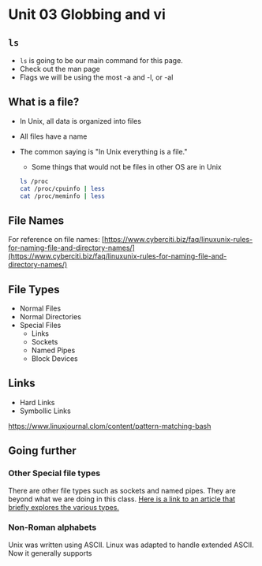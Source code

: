 # Unit 03  Globbing and vi

## ```ls```

* ```ls``` is going to be our main command for this page.
* Check out the man page
* Flags we will be using the most -a and -l, or -al
## What is a file?

* In Unix, all data is organized into files
* All files have a name
* The common saying is "In Unix everything is a file."
  * Some things that would not be files in other OS are in Unix
  
  ```bash
  ls /proc
  cat /proc/cpuinfo | less
  cat /proc/meminfo | less
  ```

## File Names

For reference on file names: [https://www.cyberciti.biz/faq/linuxunix-rules-for-naming-file-and-directory-names/](https://www.cyberciti.biz/faq/linuxunix-rules-for-naming-file-and-directory-names/)

## File Types

* Normal Files
* Normal Directories
* Special Files
  * Links
  * Sockets
  * Named Pipes
  * Block Devices

## Links

* Hard Links
* Symbollic Links

https://www.linuxjournal.clom/content/pattern-matching-bash


## Going further

### Other Special file types

There are other file types such as sockets and named pipes.  They are beyond what we are doing in this class.  [Here is a link to an article that briefly explores the various types.](https://www.tecmint.com/explanation-of-everything-is-a-file-and-types-of-files-in-linux/)

### Non-Roman alphabets

Unix was written using ASCII.  Linux was adapted to handle extended ASCII.  Now it generally supports

